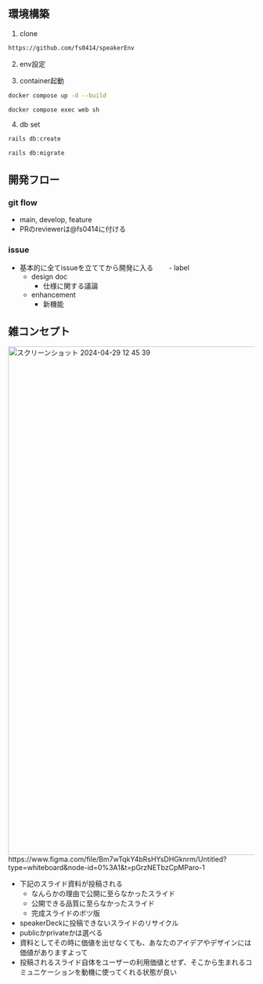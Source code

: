 ## 環境構築
1. clone
```zsh
https://github.com/fs0414/speakerEnv
```

2. env設定
    
3. container起動
```zsh
docker compose up -d --build

docker compose exec web sh
```

4. db set
```zsh
rails db:create

rails db:migrate
```

## 開発フロー
### git flow
- main, develop, feature
- PRのreviewerは@fs0414に付ける

### issue
- 基本的に全てissueを立ててから開発に入る
　　- label
     - design doc
       - 仕様に関する議論
     - enhancement
       - 新機能


## 雑コンセプト
<img width="1036" alt="スクリーンショット 2024-04-29 12 45 39" src="https://github.com/fs0414/speakerEnv/assets/76100848/973e96ab-f0b6-42ba-a2a1-4a559ba5a51f">
https://www.figma.com/file/Bm7wTqkY4bRsHYsDHGknrm/Untitled?type=whiteboard&node-id=0%3A1&t=pGrzNETbzCpMParo-1


- 下記のスライド資料が投稿される
    - なんらかの理由で公開に至らなかったスライド
    - 公開できる品質に至らなかったスライド
    - 完成スライドのボツ版
- speakerDeckに投稿できないスライドのリサイクル
- publicかprivateかは選べる
- 資料としてその時に価値を出せなくても、あなたのアイデアやデザインには価値がありますよって
- 投稿されるスライド自体をユーザーの利用価値とせず、そこから生まれるコミュニケーションを動機に使ってくれる状態が良い


